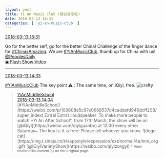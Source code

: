 ```yaml
---
layout: post
title: Yi An Music Club (易安音乐社)
date: 2018-03-13 18:31
categories: [ 'yi-an-music-club' ]
---
```


<div class="weibo-info">
  <a href="https://weibo.com/6094546964/G7cSKh2xP">2018-03-13 18:31</a>
</div>

Go for the better self, go for the better China! Challenge of the finger dance for [#ChinasAmazing](https://weibo.com/p/1008084a51192ca8c33280a5907818c997d03c). We are [#YiAnMusicClub](https://weibo.com/p/100808beae2e3e05b17b64f63ebedca39f19b2/super_index), thumb up for China with us! [@PeoplesDaily](https://weibo.com/rmrb)  
[◉ Flash Show Video](http://www.miaopai.com/show/9VPdcl0gMH-o7TFAUOI426~hs~LIdTwHYG6GAQ__.htm)

<!-- more -->

---

<div class="weibo-info">
  <a href="https://weibo.com/6094546964/G7bkbhLJG">2018-03-13 14:33</a>
</div>

[#YiAnMusicClub](https://weibo.com/p/100808beae2e3e05b17b64f63ebedca39f19b2/super_index) The key point :warning: : The same time, on iQiyi, free. ![crafty](https://img.t.sinajs.cn/t4/appstyle/expression/ext/normal/6d/yx_org.gif)

> <div class="weibo-post-name">
>   <a href="https://weibo.com/yianschool">YiAnMiddleSchool</a>
> </div>
> <div class="weibo-info">
>   <a href="https://weibo.com/6074218720/G7b8g2qV5">2018-03-13 14:04</a>
> </div>
> [#YiAnMiddleSchool](https://weibo.com/p/100808e5c67e0668537d4caddefd946dcff208/super_index) Extra! Extra! :loudspeaker: To make more people to watch *Yi An After School*, from 17th March, the show will be on [@iQiyi](https://weibo.com/qiyiguanbo) at 12:00 every other Saturday~ The key is: it is free! Please tell whoever you know. ![doge cat](https://img.t.sinajs.cn/t4/appstyle/expression/ext/normal/4a/mm_org.gif) [@iQiyiVarietyShow](https://weibo.com/qiyizongyi)  
> <small>* View multimedia content(s) on the original page.</small>
